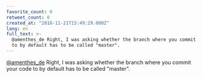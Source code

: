 ```yaml
---
favorite_count: 0
retweet_count: 0
created_at: "2018-11-21T15:49:29.000Z"
lang: en
full_text: >-
  @amenthes_de Right, I was asking whether the branch where you commit your code
  to by default has to be called "master".
---
```


[@amenthes_de](https://twitter.com/amenthes_de) Right, I was asking whether the
branch where you commit your code to by default has to be called "master".
